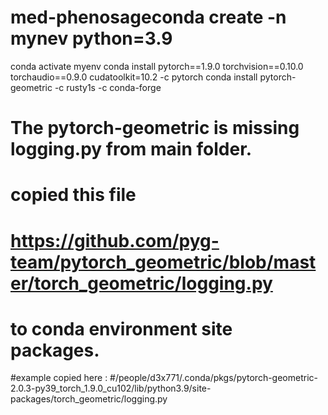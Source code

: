 # med-phenosageconda create -n mynev  python=3.9 
conda activate myenv
conda install pytorch==1.9.0 torchvision==0.10.0 torchaudio==0.9.0 cudatoolkit=10.2 -c pytorch
conda install pytorch-geometric -c rusty1s -c conda-forge  

# The pytorch-geometric is missing logging.py from main folder.
# copied this file
# https://github.com/pyg-team/pytorch_geometric/blob/master/torch_geometric/logging.py
# to conda environment site packages. 
#example  copied here :
#/people/d3x771/.conda/pkgs/pytorch-geometric-2.0.3-py39_torch_1.9.0_cu102/lib/python3.9/site-packages/torch_geometric/logging.py

